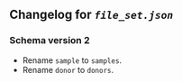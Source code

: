 ## Changelog for *`file_set.json`*

### Schema version 2

* Rename `sample` to `samples`.
* Rename `donor` to `donors`.
